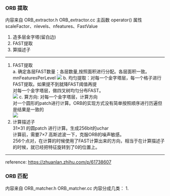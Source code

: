 <!--
 * @Author: Liu Weilong
 * @Date: 2021-01-28 08:54:24
 * @LastEditors: Liu Weilong 
 * @LastEditTime: 2021-01-28 10:32:38
 * @FilePath: /3rd-test-learning/31. orb_slam_related/doc/ORB_extract_and_match.md
 * @Description: 
-->
### ORB 提取
内容来自 ORB_extractor.h ORB_extractor.cc
主函数 operator()
属性 scaleFactor、nlevels、nfeatures、FastValue

1. 造多层金字塔(留白边)
2. FAST提取 
3. 算描述子

-------------

1. FAST提取<br>
a. 确定各层FAST数量：各层数量,按照面积进行分配。各层面积一致。 mnFeaturesPerLevel
![](./picture/1.png)
b. 均匀提取：对每一个金字塔层，每一个格子进行FAST提取。如果提不到就降FAST阈值再提<br>
   对每一个金字塔层，做四叉树均匀分布FAST。<br>
![](./picture/2.png)
c. 算方向: 对每一个金字塔层，计算方向<br>
对一个圆形的patch进行计算。ORB的实现方式没有简单按照顺序进行历遍但是结果是一致的<br>
![](./picture/3.png)
3. 计算描述子<br>
31×31 的圆patch 进行计算。生成256bit的uchar<br>
计算前，需要7×7 高斯滤波一下，克服ORB的噪声敏感。<br>
256个点对，在计算的时候使用了FAST计算出来的方向，相当于在计算描述子的时候，就已经把特征旋转到了0的位置上。<br>

------
reference:
https://zhuanlan.zhihu.com/p/61738607

### ORB 匹配
内容来自 ORB_matcher.h ORB_matcher.cc
内容分成几类：
1. 